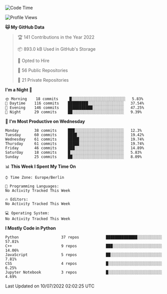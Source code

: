 <!--START_SECTION:waka-->
![Code Time](http://img.shields.io/badge/Code%20Time-0%20secs-blue)

![Profile Views](http://img.shields.io/badge/Profile%20Views-1-blue)

**🐱 My GitHub Data** 

> 🏆 141 Contributions in the Year 2022
 > 
> 📦 893.0 kB Used in GitHub's Storage 
 > 
> 💼 Opted to Hire
 > 
> 📜 56 Public Repositories 
 > 
> 🔑 21 Private Repositories  
 > 
**I'm a Night 🦉** 

```text
🌞 Morning    18 commits     █░░░░░░░░░░░░░░░░░░░░░░░░   5.83% 
🌆 Daytime    116 commits    █████████░░░░░░░░░░░░░░░░   37.54% 
🌃 Evening    146 commits    ███████████░░░░░░░░░░░░░░   47.25% 
🌙 Night      29 commits     ██░░░░░░░░░░░░░░░░░░░░░░░   9.39%

```
📅 **I'm Most Productive on Wednesday** 

```text
Monday       38 commits     ███░░░░░░░░░░░░░░░░░░░░░░   12.3% 
Tuesday      60 commits     ████░░░░░░░░░░░░░░░░░░░░░   19.42% 
Wednesday    61 commits     █████░░░░░░░░░░░░░░░░░░░░   19.74% 
Thursday     61 commits     █████░░░░░░░░░░░░░░░░░░░░   19.74% 
Friday       46 commits     ███░░░░░░░░░░░░░░░░░░░░░░   14.89% 
Saturday     18 commits     █░░░░░░░░░░░░░░░░░░░░░░░░   5.83% 
Sunday       25 commits     ██░░░░░░░░░░░░░░░░░░░░░░░   8.09%

```


📊 **This Week I Spent My Time On** 

```text
⌚︎ Time Zone: Europe/Berlin

💬 Programming Languages: 
No Activity Tracked This Week

🔥 Editors: 
No Activity Tracked This Week

💻 Operating System: 
No Activity Tracked This Week

```

**I Mostly Code in Python** 

```text
Python                   37 repos            ██████████████░░░░░░░░░░░   57.81% 
C++                      9 repos             ███░░░░░░░░░░░░░░░░░░░░░░   14.06% 
JavaScript               5 repos             ██░░░░░░░░░░░░░░░░░░░░░░░   7.81% 
CSS                      4 repos             █░░░░░░░░░░░░░░░░░░░░░░░░   6.25% 
Jupyter Notebook         3 repos             █░░░░░░░░░░░░░░░░░░░░░░░░   4.69%

```



 Last Updated on 10/07/2022 02:02:25 UTC
<!--END_SECTION:waka-->　　
